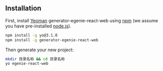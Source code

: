 ## Installation

First, install [Yeoman](http://yeoman.io) generator-egenie-react-web using [npm](https://www.npmjs.com/) (we assume you have pre-installed [node.js](https://nodejs.org/)).

```bash
npm install -g yo@3.1.0
npm install -g generator-egenie-react-web
```

Then generate your new project:

```bash
mkdir 目录名称 && cd 目录名称
yo egenie-react-web
```

